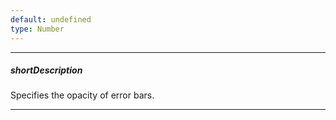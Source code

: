 ```yaml
---
default: undefined
type: Number
---
```

---
##### shortDescription
Specifies the opacity of error bars.

---
